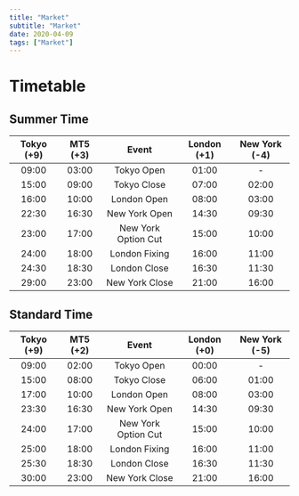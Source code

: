 ```yaml
---
title: "Market"
subtitle: "Market"
date: 2020-04-09
tags: ["Market"]
---
```


# Timetable

## Summer Time

| Tokyo (+9) | MT5 (+3) | Event | London (+1) | New York (-4) |
| :---: | :---: | :---: | :---: | :---: |
| 09:00 | 03:00 | Tokyo Open          | 01:00 | -     |
| 15:00 | 09:00 | Tokyo Close         | 07:00 | 02:00 |
| 16:00 | 10:00 | London Open         | 08:00 | 03:00 |
| 22:30 | 16:30 | New York Open       | 14:30 | 09:30 |
| 23:00 | 17:00 | New York Option Cut | 15:00 | 10:00 |
| 24:00 | 18:00 | London Fixing       | 16:00 | 11:00 |
| 24:30 | 18:30 | London Close        | 16:30 | 11:30 |
| 29:00 | 23:00 | New York Close      | 21:00 | 16:00 |

## Standard Time

| Tokyo (+9) | MT5 (+2) | Event | London (+0) | New York (-5) |
| :---: | :---: | :---: | :---: | :---: |
| 09:00 | 02:00 | Tokyo Open          | 00:00 | -     |
| 15:00 | 08:00 | Tokyo Close         | 06:00 | 01:00 |
| 17:00 | 10:00 | London Open         | 08:00 | 03:00 |
| 23:30 | 16:30 | New York Open       | 14:30 | 09:30 |
| 24:00 | 17:00 | New York Option Cut | 15:00 | 10:00 |
| 25:00 | 18:00 | London Fixing       | 16:00 | 11:00 |
| 25:30 | 18:30 | London Close        | 16:30 | 11:30 |
| 30:00 | 23:00 | New York Close      | 21:00 | 16:00 |
